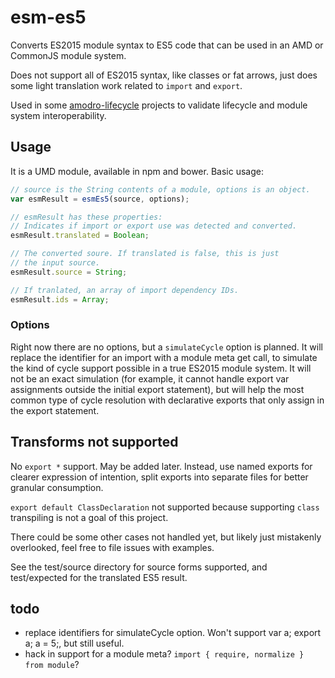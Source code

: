 # esm-es5

Converts ES2015 module syntax to ES5 code that can be used in an AMD or CommonJS module system.

Does not support all of ES2015 syntax, like classes or fat arrows, just does some light translation work related to `import` and `export`.

Used in some [amodro-lifecycle](https://github.com/amodrojs/amodro-lifecycle) projects to validate lifecycle and module system interoperability.

## Usage

It is a UMD module, available in npm and bower. Basic usage:

```javascript
// source is the String contents of a module, options is an object.
var esmResult = esmEs5(source, options);

// esmResult has these properties:
// Indicates if import or export use was detected and converted.
esmResult.translated = Boolean;

// The converted soure. If translated is false, this is just
// the input source.
esmResult.source = String;

// If tranlated, an array of import dependency IDs.
esmResult.ids = Array;
```

### Options

Right now there are no options, but a `simulateCycle` option is planned. It will
replace the identifier for an import with a module meta get call, to simulate the kind of cycle support possible in a true ES2015 module system. It will not be an exact simulation (for example, it cannot handle export var assignments outside the initial export statement), but will help the most common type of cycle resolution with declarative exports that only assign in the export statement.

## Transforms not supported

No `export *` support. May be added later. Instead, use named exports for clearer expression of intention, split exports into separate files for better granular consumption.

`export default ClassDeclaration` not supported because supporting `class` transpiling is not a goal of this project.

There could be some other cases not handled yet, but likely just mistakenly overlooked, feel free to file issues with examples.

See the test/source directory for source forms supported, and test/expected for the translated ES5 result.

## todo

* replace identifiers for simulateCycle option. Won't support var a; export a; a = 5;, but still useful.
* hack in support for a module meta? `import { require, normalize } from module`?
